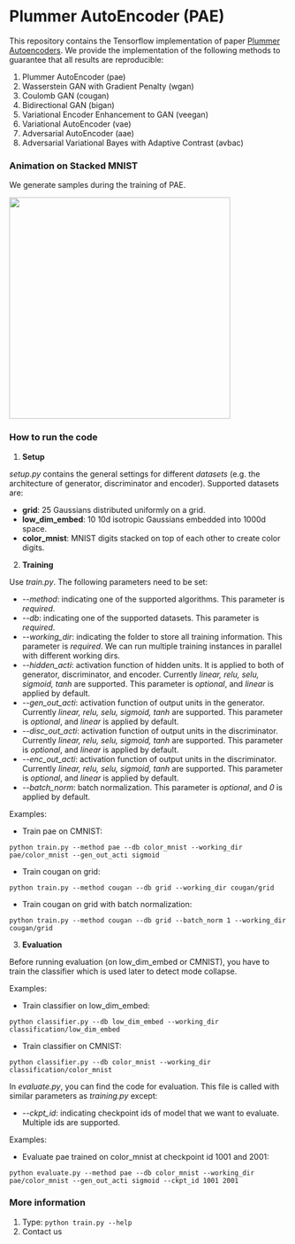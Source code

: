 
# Plummer AutoEncoder (PAE)
This repository contains the Tensorflow implementation of paper [Plummer Autoencoders](https://arxiv.org/abs/1802.03505).
We provide the implementation of the following methods to guarantee that all results are reproducible:

1. Plummer AutoEncoder (pae)
2. Wasserstein GAN with Gradient Penalty (wgan)
3. Coulomb GAN (cougan)
4. Bidirectional GAN (bigan)
5. Variational Encoder Enhancement to GAN (veegan)
6. Variational AutoEncoder (vae)
7. Adversarial AutoEncoder (aae)
8. Adversarial Variational Bayes with Adaptive Contrast (avbac)

### Animation on Stacked MNIST

We generate samples during the training of PAE.

<img src='animations/cmnist.gif' width=400px>

### How to run the code

1. **Setup**

*setup.py* contains the general settings for different *datasets* (e.g. the architecture of generator, discriminator and encoder). 
Supported datasets are:

* **grid**: 25 Gaussians distributed uniformly on a grid.
* **low_dim_embed**: 10 10d isotropic Gaussians embedded into 1000d space.
* **color_mnist**: MNIST digits stacked on top of each other to create color digits.

2. **Training**

 Use *train.py*. The following parameters need to be set:

* *--method*: indicating one of the supported algorithms. This parameter is *required*.
* *--db*: indicating one of the supported datasets. This parameter is *required*.
* *--working_dir*: indicating the folder to store all training information. This parameter is *required*. We can run multiple training instances in parallel with different working dirs.
* *--hidden_acti*: activation function of hidden units. It is applied to both of generator, discriminator, and encoder. Currently *linear, relu, selu, sigmoid, tanh* are supported. This parameter is *optional*, and *linear* is applied by default.
* *--gen_out_acti*: activation function of output units in the generator. Currently *linear, relu, selu, sigmoid, tanh* are supported. This parameter is *optional*, and *linear* is applied by default.
* *--disc_out_acti*: activation function of output units in the discriminator. Currently *linear, relu, selu, sigmoid, tanh* are supported. This parameter is *optional*, and *linear* is applied by default.
* *--enc_out_acti*: activation function of output units in the discriminator. Currently *linear, relu, selu, sigmoid, tanh* are supported. This parameter is *optional*, and *linear* is applied by default.
* *--batch_norm*: batch normalization. This parameter is *optional*, and *0* is applied by default.

Examples:

* Train pae on CMNIST:

```
python train.py --method pae --db color_mnist --working_dir pae/color_mnist --gen_out_acti sigmoid
```

* Train cougan on grid:

```
python train.py --method cougan --db grid --working_dir cougan/grid
```

* Train cougan on grid with batch normalization:

```
python train.py --method cougan --db grid --batch_norm 1 --working_dir cougan/grid
```

3. **Evaluation**

Before running evaluation (on low_dim_embed or CMNIST), you have to train the classifier which is used later to detect mode collapse.

Examples:

* Train classifier on low_dim_embed:

```
python classifier.py --db low_dim_embed --working_dir classification/low_dim_embed
```

* Train classifier on CMNIST:

```
python classifier.py --db color_mnist --working_dir classification/color_mnist
```

In *evaluate.py*, you can find the code for evaluation. This file is called with similar parameters as *training.py* except:

* *--ckpt_id*: indicating checkpoint ids of model that we want to evaluate. Multiple ids are supported.

Examples:

* Evaluate pae trained on color_mnist at checkpoint id 1001 and 2001:

```
python evaluate.py --method pae --db color_mnist --working_dir pae/color_mnist --gen_out_acti sigmoid --ckpt_id 1001 2001
```

### More information
1. Type: ```python train.py --help```
2. Contact us
